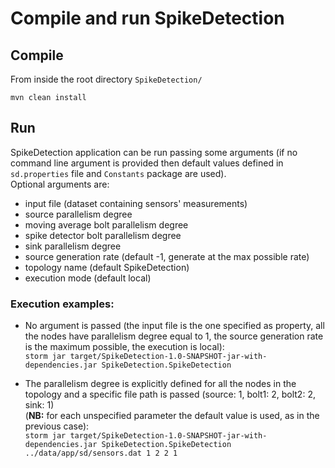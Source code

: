 # Compile and run SpikeDetection

## Compile
From inside the root directory `SpikeDetection/`

`mvn clean install`

## Run
SpikeDetection application can be run passing some arguments (if no command line argument is provided then default values defined in `sd.properties` file and `Constants` package are used). <br> Optional arguments are:<ul><li>input file (dataset containing sensors' measurements)</li><li>source parallelism degree</li><li>moving average bolt parallelism degree</li><li>spike detector bolt parallelism degree</li><li>sink parallelism degree</li><li>source generation rate (default -1, generate at the max possible rate)</li><li>topology name (default SpikeDetection)</li><li>execution mode (default local)</li></ul>

### Execution examples:
* No argument is passed (the input file is the one specified as property, all the nodes have parallelism degree equal to 1, the source generation rate is the maximum possible, the execution is local): <br> `storm jar target/SpikeDetection-1.0-SNAPSHOT-jar-with-dependencies.jar SpikeDetection.SpikeDetection`

* The parallelism degree is explicitly defined for all the nodes in the topology and a specific file path is passed (source: 1, bolt1: 2, bolt2: 2, sink: 1) <br> (<b>NB:</b> for each unspecified parameter the default value is used, as in the previous case): <br> `storm jar target/SpikeDetection-1.0-SNAPSHOT-jar-with-dependencies.jar SpikeDetection.SpikeDetection ../data/app/sd/sensors.dat 1 2 2 1`
